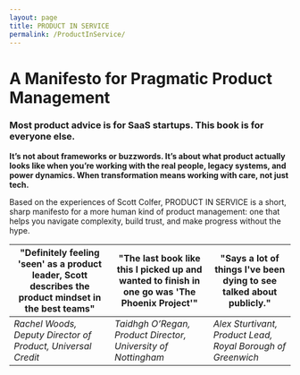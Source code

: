 ```yaml
---
layout: page
title: PRODUCT IN SERVICE
permalink: /ProductInService/
---
```


# A Manifesto for Pragmatic Product Management

### Most product advice is for SaaS startups. This book is for everyone else.

**It’s not about frameworks or buzzwords. It’s about what product actually looks like when you’re working with the real people, legacy systems, and power dynamics. When transformation means working with care, not just tech.**

Based on the experiences of Scott Colfer, PRODUCT IN SERVICE is a short, sharp manifesto for a more human kind of product management: one that helps you navigate complexity, build trust, and make progress without the hype.

| "Definitely feeling 'seen' as a product leader, Scott describes the product mindset in the best teams" | "The last book like this I picked up and wanted to finish in one go was 'The Phoenix Project'" | "Says a lot of things I've been dying to see talked about publicly." |
| ----------- | -------------- | -------------- |
| *Rachel Woods, Deputy Director of Product, Universal Credit*  | *Taidhgh O’Regan, Product Director, University of Nottingham* | *Alex Sturtivant, Product Lead, Royal Borough of Greenwich* | 
